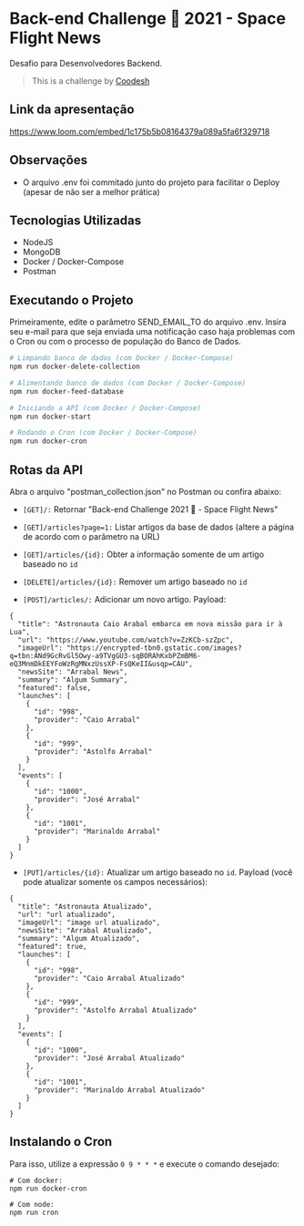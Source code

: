 # Back-end Challenge 🏅 2021 - Space Flight News
Desafio para Desenvolvedores Backend.

>  This is a challenge by [Coodesh](https://coodesh.com/)

## Link da apresentação
https://www.loom.com/embed/1c175b5b08164379a089a5fa6f329718

## Observações
- O arquivo .env foi commitado junto do projeto para facilitar o Deploy (apesar de não ser a melhor prática)

## Tecnologias Utilizadas
- NodeJS
- MongoDB
- Docker / Docker-Compose
- Postman

## Executando o Projeto
Primeiramente, edite o parâmetro SEND_EMAIL_TO do arquivo .env. Insira seu e-mail para que seja enviada uma notificação caso haja problemas com o Cron ou com o processo de população do Banco de Dados.

```bash
# Limpando banco de dados (com Docker / Docker-Compose)
npm run docker-delete-collection

# Alimentando banco de dados (com Docker / Docker-Compose)
npm run docker-feed-database

# Iniciando a API (com Docker / Docker-Compose)
npm run docker-start

# Rodando o Cron (com Docker / Docker-Compose)
npm run docker-cron
```

## Rotas da API
Abra o arquivo "postman_collection.json" no Postman ou confira abaixo:

- `[GET]/:` Retornar "Back-end Challenge 2021 🏅 - Space Flight News"

- `[GET]/articles?page=1:` Listar artigos da base de dados (altere a página de acordo com o parâmetro na URL)

- `[GET]/articles/{id}:` Obter a informação somente de um artigo baseado no `id`

- `[DELETE]/articles/{id}:` Remover um artigo baseado no `id`

- `[POST]/articles/:` Adicionar um novo artigo. Payload:
```
{
  "title": "Astronauta Caio Arabal embarca em nova missão para ir à Lua",
  "url": "https://www.youtube.com/watch?v=ZzKCb-szZpc",
  "imageUrl": "https://encrypted-tbn0.gstatic.com/images?q=tbn:ANd9GcRvGl5Owy-a9TVgGU3-sqBORAhKxbPZmBM6-eQ3MnmDkEEYFoWzRgMNxzUssXP-FsQKeII&usqp=CAU",
  "newsSite": "Arrabal News",
  "summary": "Algum Summary",
  "featured": false,
  "launches": [
    {
      "id": "998",
      "provider": "Caio Arrabal"
    },
    {
      "id": "999",
      "provider": "Astolfo Arrabal"
    }
  ],
  "events": [
    {
      "id": "1000",
      "provider": "José Arrabal"
    },
    {
      "id": "1001",
      "provider": "Marinaldo Arrabal"
    }
  ]
}
```

- `[PUT]/articles/{id}:` Atualizar um artigo baseado no `id`. Payload (você pode atualizar somente os campos necessários):
```
{
  "title": "Astronauta Atualizado",
  "url": "url atualizado",
  "imageUrl": "image url atualizado",
  "newsSite": "Arrabal Atualizado",
  "summary": "Algum Atualizado",
  "featured": true,
  "launches": [
    {
      "id": "998",
      "provider": "Caio Arrabal Atualizado"
    },
    {
      "id": "999",
      "provider": "Astolfo Arrabal Atualizado"
    }
  ],
  "events": [
    {
      "id": "1000",
      "provider": "José Arrabal Atualizado"
    },
    {
      "id": "1001",
      "provider": "Marinaldo Arrabal Atualizado"
    }
  ]
}
```

## Instalando o Cron
Para isso, utilize a expressão `0 9 * * *` e execute o comando desejado:

```
# Com docker:
npm run docker-cron

# Com node:
npm run cron
```
